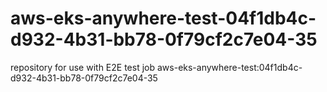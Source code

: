 # aws-eks-anywhere-test-04f1db4c-d932-4b31-bb78-0f79cf2c7e04-35
repository for use with E2E test job aws-eks-anywhere-test:04f1db4c-d932-4b31-bb78-0f79cf2c7e04-35
